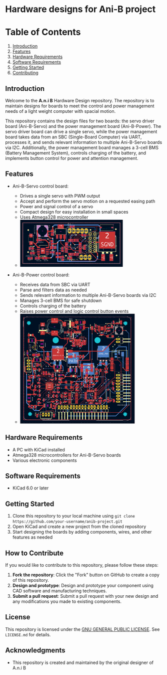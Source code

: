 Hardware designs for Ani-B project
=======================

**Table of Contents**
=======================

1. [Introduction](#introduction)
2. [Features](#features)
3. [Hardware Requirements](#hardware-requirements)
4. [Software Requirements](#software-requirements)
5. [Getting Started](#getting-started)
6. [Contributing](#contributing)

**Introduction**
---------------

Welcome to the **A.n.i B** Hardware Design repository. The repository is to maintain designs for boards to meet the control and power management needs of a light weight computer with spacial motion.

This repository contains the design files for two boards: the servo driver board (Ani-B-Servo) and the power management board (Ani-B-Power). The servo driver board can drive a single servo, while the power management board takes data from an SBC (Single-Board Computer) via UART, processes it, and sends relevant information to multiple Ani-B-Servo boards via I2C. Additionally, the power management board manages a 3-cell BMS (Battery Management System), controls charging of the battery, and implements button control for power and attention management.

**Features**
-------------

* Ani-B-Servo control board:
	+ Drives a single servo with PWM output
	+ Accept and perform the servo motion on a requested easing path
	+ Power and signal control of a servo
	+ Compact design for easy installation in small spaces
	+ Uses Atmega328 microcontroller
    + <img src="assets/screenshots/servodriver.png" alt="Servo Driver PCB" style="height:150px;"/>

* Ani-B-Power control board:
	+ Receives data from SBC via UART 
	+ Parse and filters data as needed
	+ Sends relevant information to multiple Ani-B-Servo boards via I2C 
	+ Manages 3-cell BMS for safe shutdown
	+ Controls charging of the battery
	+ Raises power control and logic control button events
    + <img src="assets/screenshots/powercontroller.png" alt="Power Controller Board" style="height:350px;"/>

**Hardware Requirements**
-------------------------

* A PC with KiCad installed
* Atmega328 microcontrollers for Ani-B-Servo boards
* Various electronic components

**Software Requirements**
-------------------------

* KiCad 6.0 or later

**Getting Started**
-------------------

1. Clone this repository to your local machine using `git clone 
https://github.com/your-username/anib-project.git`
2. Open KiCad and create a new project from the cloned repository
3. Start designing the boards by adding components, wires, and other features as needed

**How to Contribute**
--------------------

If you would like to contribute to this repository, please follow these steps:

1. **Fork the repository**: Click the "Fork" button on GitHub to create a copy of this 
repository.
2. **Design and prototype**: Design and prototype your component using CAD software and 
manufacturing techniques.
3. **Submit a pull request**: Submit a pull request with your new design and any modifications 
you made to existing components.

**License**
-----------

This repository is licensed under the [GNU GENERAL PUBLIC LICENSE](https://github.com/itej89/ani_b_mech_designs/blob/main/LICENSE). See 
`LICENSE.md` for details.

**Acknowledgments**
------------------

* This repository is created and maintained by the original designer of A.n.i B
